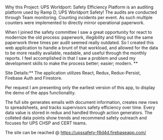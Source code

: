 Why this Project:
UPS Worldport: Safety Efficiency Platform is an auditing platform used by Ramp D, UPS Worldport Safety! The audits are conducted through Team monitoring. Counting incidents per event. As such multiple counters were implemented to directly mirror operational paperwork.

 When I joined the safety committee I saw a great opportunity for react to modernize the old process: paperwork, illegibility and filling out the same paperwork three times per audit seemed really outdated. So I created this web application to handle a brunt of that workload, and allowed for the data to be more readily available, readable, and useful through the monthly reports. I feel accomplished in that I saw a problem and used my development skills to make the process better; easier; modern.
**

Site Details:**
The application utilizes React, Redux, Redux-Persist, Firebase Auth and Firestore. 



Per request I am presenting only the earliest version of this app, to display the demo of the apps functionality. 



The full site generates emails with document information, creates new rows to spreadsheets, and tracks supervisors safety efficiency over time. Every data value is stored in redux and handled through action generators. The colleted data points show trends and recommend safety outreach and focuses for UPS CHSP and CERT teams.


The site can be reached @ https://upssafety-f8d4d.firebaseapp.com/




